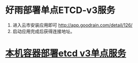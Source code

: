 # 好雨部署单点ETCD-v3服务
1. 进入云市安装应用即可
http://app.goodrain.com/detail/126/
2. 启动应用完成后获得连接地址。

# [本机容器部署etcd v3单点服务](https://github.com/coreos/etcd/releases/tag/v3.1.8)
 
